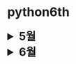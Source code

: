 # python6th

<details>
<summary style="font-size: 180%; "><b>5월</b></summary>


## 5월 26일

- CSS 실습 (HTMl-CSS실습/[default_20230525.css](HTML-CSS%20%BD%C7%BD%C0%2Fdefault_20230525.css))

## 5월 30일

- 자바스크립트 실습 시작

## 5월 31일

- 자바스크립트 실습 완료 (Javascript 실습/[default.js](Javascript%20%BD%C7%BD%C0%2Fdefault.js))
- 웹서버 실습 시작
</details>
<details>
<summary style="font-size: 180%; "><b>6월</b></summary>

## 6월 1일

- 부트스트랩 컴포넌트 실습 시작

## 6월 5일

- 파이썬 실습 시작

## 6월 7일

- 파이썬 실습 - if, for, while, range, break, continue, pass, 배열, 문자열, 문자열 함수, 함수, 함수 파라미터

## 6월 8일

- 파이썬 실습 - 함수, 리스트

## 6월 9일

- 파이썬 실습

## 6월 12일

- 파이썬 실습 - 패키지, 에러 핸들링, 파이썬 알고리즘 (파이썬 기초, 딕셔너리, 리스트)

## 6월 16일

- 원형 데크, 우선순위 큐, 해시테이블 실습

## 6월 19일

- 그래프,  최단 경로, 장고 기초 실습

## 6월 23일

- 장고 books 예제 실습
</details>